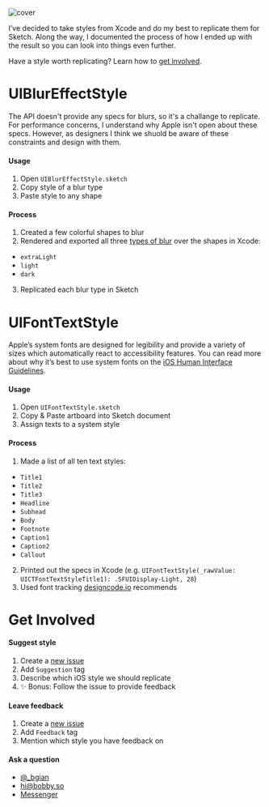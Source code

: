 ![cover](https://cloud.githubusercontent.com/assets/3231370/20651210/bf0e03c0-b4ae-11e6-9eaa-074b8a7d5f1d.png)

I’ve decided to take styles from Xcode and do my best to replicate them for Sketch. Along the way, I documented the process of how I ended up with the result so you can look into things even further.

Have a style worth replicating? Learn how to [get involved](https://github.com/bgian/Sketch-iOS-Library#get-involved).

# UIBlurEffectStyle
The API doesn't provide any specs for blurs, so it's a challange to replicate. For performance concerns, I understand why Apple isn't open about these specs. However, as designers I think we shuold be aware of these constraints and design with them.

#### Usage
1. Open `UIBlurEffectStyle.sketch`
2. Copy style of a blur type
3. Paste style to any shape

#### Process
1. Created a few colorful shapes to blur
2. Rendered and exported all three [types of blur](https://developer.apple.com/reference/uikit/uiblureffectstyle) over the shapes in Xcode:
  - `extraLight`
  - `light`
  - `dark`
3. Replicated each blur type in Sketch

# UIFontTextStyle
Apple’s system fonts are designed for legibility and provide a variety of sizes which automatically react to accessibility features. You can read more about why it’s best to use system fonts on the [iOS Human Interface Guidelines](https://developer.apple.com/ios/human-interface-guidelines/visual-design/typography/).

#### Usage
1. Open `UIFontTextStyle.sketch`
2. Copy & Paste artboard into Sketch document
3. Assign texts to a system style

#### Process
1. Made a list of all ten text styles:
  - `Title1`
  - `Title2`
  - `Title3`
  - `Headline`
  - `Subhead`
  - `Body`
  - `Footnote`
  - `Caption1`
  - `Caption2`
  - `Callout`
2. Printed out the specs in Xcode (e.g. `UIFontTextStyle(_rawValue: UICTFontTextStyleTitle1): .SFUIDisplay-Light, 28`)
3. Used font tracking [designcode.io](https://designcode.io/cloud/chapter1/iOS-Tracking.jpg) recommends

# Get Involved

#### Suggest style
1. Create a [new issue](https://github.com/bgian/Sketch-iOS-Library/issues/new)
2. Add `Suggestion` tag
3. Describe which iOS style we should replicate
4. ✨ Bonus: Follow the issue to provide feedback

#### Leave feedback
1. Create a [new issue](https://github.com/bgian/Sketch-iOS-Library/issues/new)
2. Add `Feedback` tag
3. Mention which style you have feedback on

#### Ask a question
- <a href="https://twitter.com/_bgian">@_bgian</a>
- <a href="mailto:hi@bobby.so">hi@bobby.so</a>
- <a href="http://m.me/bobbygiangeruso">Messenger</a>
